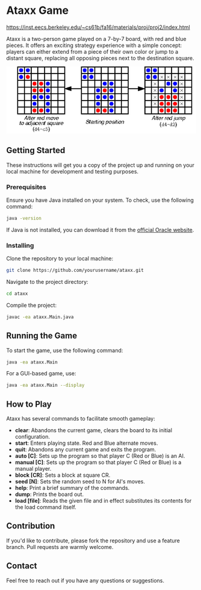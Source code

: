 # Ataxx Game
https://inst.eecs.berkeley.edu/~cs61b/fa16/materials/proj/proj2/index.html

Ataxx is a two-person game played on a 7-by-7 board, with red and blue pieces. It offers an exciting strategy experience with a simple concept: players can either extend from a piece of their own color or jump to a distant square, replacing all opposing pieces next to the destination square.

![Ataxx Board](./ataxx_board.png)

## Getting Started

These instructions will get you a copy of the project up and running on your local machine for development and testing purposes.

### Prerequisites

Ensure you have Java installed on your system. To check, use the following command:

```bash
java -version
```

If Java is not installed, you can download it from the [official Oracle website](https://www.oracle.com/java/technologies/javase-jdk11-downloads.html).

### Installing

Clone the repository to your local machine:

```bash
git clone https://github.com/yourusername/ataxx.git
```

Navigate to the project directory:

```bash
cd ataxx
```

Compile the project:

```bash
javac -ea ataxx.Main.java
```

## Running the Game

To start the game, use the following command:

```bash
java -ea ataxx.Main
```

For a GUI-based game, use:

```bash
java -ea ataxx.Main --display
```

## How to Play

Ataxx has several commands to facilitate smooth gameplay:

- **clear**: Abandons the current game, clears the board to its initial configuration.
- **start**: Enters playing state. Red and Blue alternate moves.
- **quit**: Abandons any current game and exits the program.
- **auto [C]**: Sets up the program so that player C (Red or Blue) is an AI.
- **manual [C]**: Sets up the program so that player C (Red or Blue) is a manual player.
- **block [CR]**: Sets a block at square CR.
- **seed [N]**: Sets the random seed to N for AI's moves.
- **help**: Print a brief summary of the commands.
- **dump**: Prints the board out.
- **load [file]**: Reads the given file and in effect substitutes its contents for the load command itself.

## Contribution

If you'd like to contribute, please fork the repository and use a feature branch. Pull requests are warmly welcome.

## Contact

Feel free to reach out if you have any questions or suggestions.

